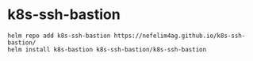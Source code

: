 # k8s-ssh-bastion

```
helm repo add k8s-ssh-bastion https://nefelim4ag.github.io/k8s-ssh-bastion/
helm install k8s-bastion k8s-ssh-bastion/k8s-ssh-bastion
```
